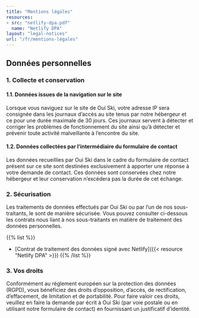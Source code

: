 ```yaml
---
title: "Mentions légales"
resources:
- src: "netlify-dpa.pdf"
  name: "Netlify DPA"
layout: "legal-notices"
url: "/fr/mentions-légales"
---
```

## Données personnelles

### 1. Collecte et conservation

#### 1.1. Données issues de la navigation sur le site

Lorsque vous naviguez sur le site de Oui Ski, votre adresse IP sera consignée dans les journaux d’accès au site tenus par notre hébergeur et ce pour une durée maximale de 30 jours. Ces journaux servent à détecter et corriger les problèmes de fonctionnement du site ainsi qu’à détecter et prévenir toute activité malveillante à l’encontre du site.

#### 1.2. Données collectées par l’intermédiaire du formulaire de contact

Les données recueillies par Oui Ski dans le cadre du formulaire de contact présent sur ce site sont destinées exclusivement à apporter une réponse à votre demande de contact. Ces données sont conservées chez notre hébergeur et leur conservation n’excédera pas la durée de cet échange.

### 2. Sécurisation

Les traitements de données effectués par Oui Ski ou par l’un de nos sous-traitants, le sont de manière sécurisée. Vous pouvez consulter ci-dessous les contrats nous liant à nos sous-traitants en matière de traitement des données personnelles.

{{% list %}}
- [Contrat de traitement des données signé avec Netlify]({{< resource "Netlify DPA" >}})
{{% /list %}}

### 3. Vos droits

Conformément au règlement européen sur la protection des données (RGPD), vous bénéficiez des droits d’opposition, d’accès, de rectification, d’effacement, de limitation et de portabilité. Pour faire valoir ces droits, veuillez en faire la demande par écrit à Oui Ski (par voie postale ou en utilisant notre formulaire de contact) en fournissant un justificatif d’identité.
